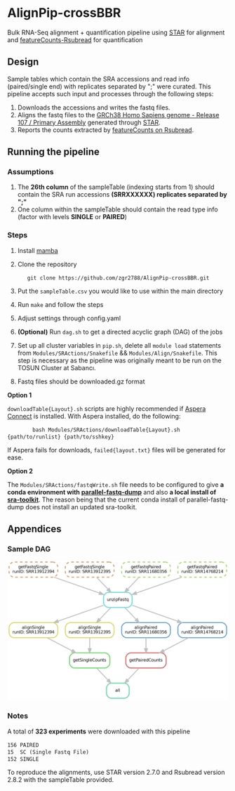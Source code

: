 
# AlignPip-crossBBR
Bulk RNA-Seq alignment + quantification pipeline using [STAR](https://github.com/alexdobin/STAR) for alignment and [featureCounts-Rsubread](https://bioconductor.org/packages/release/bioc/html/Rsubread.html) for quantification

## Design
Sample tables which contain the SRA accessions and read info (paired/single end) with replicates separated by ";" were curated. This pipeline accepts such input and processes through the following steps:


 1. Downloads the accessions and writes the fastq files.
 2. Aligns the fastq files to the [GRCh38 Homo Sapiens genome - Release 107 / Primary Assembly](http://ftp.ensembl.org/pub/release-107/fasta/homo_sapiens/) generated through [STAR](https://github.com/alexdobin/STAR).
 3.  Reports the counts extracted by [featureCounts on Rsubread](https://bioconductor.org/packages/release/bioc/html/Rsubread.html).

## Running the pipeline
### Assumptions
1. The **26th column** of the sampleTable (indexing starts from 1) should contain the SRA run accessions **(SRRXXXXXX) replicates separated by ";"**
2. One column within the sampleTable should contain the read type info (factor with levels **SINGLE** or **PAIRED**)

 ### Steps
 1. Install [mamba](https://github.com/mamba-org/mamba)
 2.  Clone the repository

			git clone https://github.com/zgr2788/AlignPip-crossBBR.git
4. Put the `sampleTable.csv` you would like to use within the main directory
5. Run `make` and follow the steps
6. Adjust settings through config.yaml
7. **(Optional)** Run `dag.sh` to get a directed acyclic graph (DAG) of the jobs
8. Set up all cluster variables in `pip.sh`, delete all `module load` statements from `Modules/SRActions/Snakefile` && `Modules/Align/Snakefile`. This step is necessary as the pipeline was originally meant to be run on the TOSUN Cluster at Sabancı.
9. Fastq files should be downloaded.gz format

**Option 1**

`downloadTable{Layout}.sh` scripts are highly recommended if [Aspera Connect](https://www.biostars.org/p/9528910/) is installed. With Aspera installed, do the following:

			bash Modules/SRActions/downloadTable{Layout}.sh {path/to/runlist} {path/to/sshkey}
If Aspera fails for downloads, `failed{layout.txt}` files will be generated for ease.


**Option 2**

The `Modules/SRActions/fastqWrite.sh` file needs to be configured to give **a conda environment with [parallel-fastq-dump](https://github.com/rvalieris/parallel-fastq-dump)** and also **a local install of [sra-toolkit](https://github.com/ncbi/sra-tools)**. The reason being that the current conda install of parallel-fastq-dump does not install an updated sra-toolkit.

## Appendices
### Sample DAG
<img src="https://github.com/zgr2788/AlignPip-crossBBR/blob/main/dag_minimal.png"/>

### Notes
A total of **323 experiments** were downloaded with this pipeline

	156 PAIRED
    15  SC (Single Fastq File)
    152 SINGLE
To reproduce the alignments, use STAR version 2.7.0 and Rsubread version 2.8.2 with the sampleTable provided.
